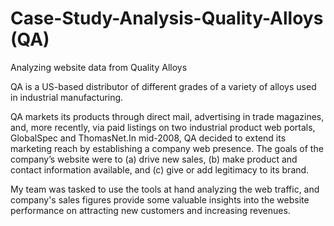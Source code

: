 # Case-Study-Analysis-Quality-Alloys (QA)
Analyzing website data from Quality Alloys 

QA is a US-based distributor of different grades of a variety of alloys used in industrial manufacturing.

QA markets its products through direct mail, advertising in trade magazines, and, more recently, via paid listings on two industrial product web portals, GlobalSpec and ThomasNet.In mid-2008, QA decided to extend its marketing reach by establishing a company web presence. The goals of the company’s website were to (a) drive new sales, (b) make product and contact information available, and (c) give or add legitimacy to its brand. 

My team was tasked to use the tools at hand analyzing the web traffic, and company's sales figures provide some valuable insights into the website performance on attracting new customers and increasing revenues.
